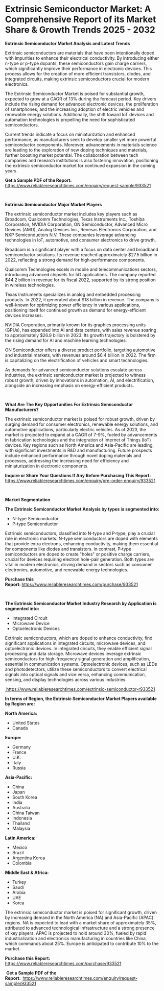 <p><h1>Extrinsic Semiconductor Market: A Comprehensive Report of its Market Share & Growth Trends 2025 - 2032</h1></p><p><strong>Extrinsic Semiconductor Market Analysis and Latest Trends</strong></p>
<p><p>Extrinsic semiconductors are materials that have been intentionally doped with impurities to enhance their electrical conductivity. By introducing either n-type or p-type dopants, these semiconductors gain charge carriers, which significantly improve their performance in electronic devices. This process allows for the creation of more efficient transistors, diodes, and integrated circuits, making extrinsic semiconductors crucial for modern electronics.</p><p>The Extrinsic Semiconductor Market is poised for substantial growth, expected to grow at a CAGR of 13% during the forecast period. Key drivers include the rising demand for advanced electronic devices, the proliferation of smartphones, and the increasing adoption of electric vehicles and renewable energy solutions. Additionally, the shift toward IoT devices and automation technologies is propelling the need for sophisticated semiconductors.</p><p>Current trends indicate a focus on miniaturization and enhanced performance, as manufacturers seek to develop smaller yet more powerful semiconductor components. Moreover, advancements in materials science are leading to the exploration of new doping techniques and materials, further boosting market potential. The collaboration between tech companies and research institutions is also fostering innovation, positioning the extrinsic semiconductor market for continued expansion in the coming years.</p></p>
<p><strong>Get a Sample PDF of the Report:&nbsp;</strong> <a href="https://www.reliableresearchtimes.com/enquiry/request-sample/933521?utm_campaign=3538&utm_medium=2&utm_source=Github&utm_content=ia&utm_term=18042025&utm_id=extrinsic-semiconductor">https://www.reliableresearchtimes.com/enquiry/request-sample/933521</a></p>
<p>&nbsp;</p>
<p><strong>Extrinsic Semiconductor Major Market Players</strong></p>
<p><p>The extrinsic semiconductor market includes key players such as Broadcom, Qualcomm Technologies, Texas Instruments Inc., Toshiba Corporation, NVIDIA Corporation, ON Semiconductor, Advanced Micro Devices (AMD), Analog Devices Inc., Renesas Electronics Corporation, and NXP Semiconductors N.V. These companies leverage advancing technologies in IoT, automotive, and consumer electronics to drive growth.</p><p>Broadcom is a significant player with a focus on data center and broadband semiconductor solutions. Its revenue reached approximately $27.5 billion in 2022, reflecting a strong demand for high-performance components.</p><p>Qualcomm Technologies excels in mobile and telecommunications sectors, introducing advanced chipsets for 5G applications. The company reported $44.2 billion in revenue for its fiscal 2022, supported by its strong position in wireless technologies.</p><p>Texas Instruments specializes in analog and embedded processing products. In 2022, it generated about $18 billion in revenue. The company is well-known for optimizing power efficiency in various applications, positioning itself for continued growth as demand for energy-efficient devices increases.</p><p>NVIDIA Corporation, primarily known for its graphics processing units (GPUs), has expanded into AI and data centers, with sales revenue soaring to approximately $26.9 billion in 2023. Its growth trajectory is bolstered by the rising demand for AI and machine learning technologies.</p><p>ON Semiconductor offers a diverse product portfolio, targeting automotive and industrial markets, with revenues around $6.4 billion in 2022. The firm is capitalizing on the electrification of vehicles and smart technologies.</p><p>As demands for advanced semiconductor solutions escalate across industries, the extrinsic semiconductor market is projected to witness robust growth, driven by innovations in automation, AI, and electrification, alongside an increasing emphasis on energy-efficient products.</p></p>
<p>&nbsp;</p>
<p><strong>What Are The Key Opportunities For Extrinsic Semiconductor Manufacturers?</strong></p>
<p><p>The extrinsic semiconductor market is poised for robust growth, driven by surging demand for consumer electronics, renewable energy solutions, and automotive applications, particularly electric vehicles. As of 2023, the market is projected to expand at a CAGR of 7-9%, fueled by advancements in fabrication technologies and the integration of Internet of Things (IoT) devices. Key regions such as North America and Asia-Pacific are leading, with significant investments in R&D and manufacturing. Future prospects include enhanced performance through novel doping materials and processes, addressing the increasing need for efficiency and miniaturization in electronic components.</p></p>
<p><strong>Inquire or Share Your Questions If Any Before Purchasing This Report:</strong> <a href="https://www.reliableresearchtimes.com/enquiry/pre-order-enquiry/933521?utm_campaign=3538&utm_medium=2&utm_source=Github&utm_content=ia&utm_term=18042025&utm_id=extrinsic-semiconductor">https://www.reliableresearchtimes.com/enquiry/pre-order-enquiry/933521</a></p>
<p>&nbsp;</p>
<p><strong>Market Segmentation</strong></p>
<p><strong>The Extrinsic Semiconductor Market Analysis by types is segmented into:</strong></p>
<p><ul><li>N-type Semiconductor</li><li>P-type Semiconductor</li></ul></p>
<p><p>Extrinsic semiconductors, classified into N-type and P-type, play a crucial role in electronic markets. N-type semiconductors are doped with elements that provide extra electrons, enhancing conductivity, making them essential for components like diodes and transistors. In contrast, P-type semiconductors are doped to create "holes" or positive charge carriers, crucial for devices requiring electron hole-pair generation. Both types are vital in modern electronics, driving demand in sectors such as consumer electronics, automotive, and renewable energy technologies.</p></p>
<p><strong>Purchase this Report:&nbsp;</strong><a href="https://www.reliableresearchtimes.com/purchase/933521?utm_campaign=3538&utm_medium=2&utm_source=Github&utm_content=ia&utm_term=18042025&utm_id=extrinsic-semiconductor">https://www.reliableresearchtimes.com/purchase/933521</a></p>
<p>&nbsp;</p>
<p><strong>The Extrinsic Semiconductor Market Industry Research by Application is segmented into:</strong></p>
<p><ul><li>Integrated Circuit</li><li>Microwave Device</li><li>Optoelectronic Devices</li></ul></p>
<p><p>Extrinsic semiconductors, which are doped to enhance conductivity, find significant applications in integrated circuits, microwave devices, and optoelectronic devices. In integrated circuits, they enable efficient signal processing and data storage. Microwave devices leverage extrinsic semiconductors for high-frequency signal generation and amplification, essential in communication systems. Optoelectronic devices, such as LEDs and photodetectors, utilize these semiconductors to convert electrical signals into optical signals and vice versa, enhancing communication, sensing, and display technologies across various industries.</p></p>
<p><a href="https://www.reliableresearchtimes.com/extrinsic-semiconductor-r933521?utm_campaign=3538&utm_medium=2&utm_source=Github&utm_content=ia&utm_term=18042025&utm_id=extrinsic-semiconductor">&nbsp;https://www.reliableresearchtimes.com/extrinsic-semiconductor-r933521</a></p>
<p><strong>In terms of Region, the Extrinsic Semiconductor Market Players available by Region are:</strong></p>
<p>
    <p> <strong> North America: </strong>
        <ul>
            <li>United States</li>
            <li>Canada</li>
        </ul>
        </p> 
    <p> <strong> Europe: </strong>
        <ul>
            <li>Germany</li>
            <li>France</li>
            <li>U.K.</li>
            <li>Italy</li>
            <li>Russia</li>
        </ul>
        </p> 
    <p> <strong> Asia-Pacific: </strong>
        <ul>
            <li>China</li>
            <li>Japan</li>
            <li>South Korea</li>
            <li>India</li>
            <li>Australia</li>
            <li>China Taiwan</li>
            <li>Indonesia</li>
            <li>Thailand</li>
            <li>Malaysia</li>
        </ul>
        </p> 
    <p> <strong> Latin America: </strong>
        <ul>
            <li>Mexico</li>
            <li>Brazil</li>
            <li>Argentina Korea</li>
            <li>Colombia</li>
        </ul>
        </p> 
    <p> <strong> Middle East & Africa: </strong>
        <ul>
            <li>Turkey</li>
            <li>Saudi</li>
            <li>Arabia</li>
            <li>UAE</li>
            <li>Korea</li>
        </ul>
    </p>
    </p>
<p><p>The extrinsic semiconductor market is poised for significant growth, driven by increasing demand in the North America (NA) and Asia-Pacific (APAC) regions. NA is expected to lead with a market share of approximately 35%, attributed to advanced technological infrastructure and a strong presence of key players. APAC is projected to hold around 30%, fueled by rapid industrialization and electronics manufacturing in countries like China, which commands about 25%. Europe is anticipated to contribute 10% to the market.</p></p>
<p><strong>Purchase this Report: </strong><a href="https://www.reliableresearchtimes.com/purchase/933521?utm_campaign=3538&utm_medium=2&utm_source=Github&utm_content=ia&utm_term=18042025&utm_id=extrinsic-semiconductor">https://www.reliableresearchtimes.com/purchase/933521</a></p>
<p>&nbsp;<strong>Get a Sample PDF of the Report:&nbsp;&nbsp;</strong><a href="https://www.reliableresearchtimes.com/enquiry/request-sample/933521?utm_campaign=3538&utm_medium=2&utm_source=Github&utm_content=ia&utm_term=18042025&utm_id=extrinsic-semiconductor">https://www.reliableresearchtimes.com/enquiry/request-sample/933521</a></p>
<p><strong></strong></p>
<p><p></p><p></p><p></p></p>